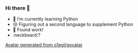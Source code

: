 ### Hi there 👋

* 🌱 I’m currently learning Python
* 😢 Figuring out a second language to supplement Python
* 🥼 Found work!
* :neckbeard:?

[Avatar generated from o1egl/govatar](https://github.com/o1egl/govatar)

<!--
**oliverchen415/oliverchen415** is a ✨ _special_ ✨ repository because its `README.md` (this file) appears on your GitHub profile.

Here are some ideas to get you started:

- 🔭 I’m currently working on ...
- 🌱 I’m currently learning ...
- 👯 I’m looking to collaborate on ...
- 🤔 I’m looking for help with ...
- 💬 Ask me about ...
- 📫 How to reach me: ...
- 😄 Pronouns: ...
- ⚡ Fun fact: ...
-->
